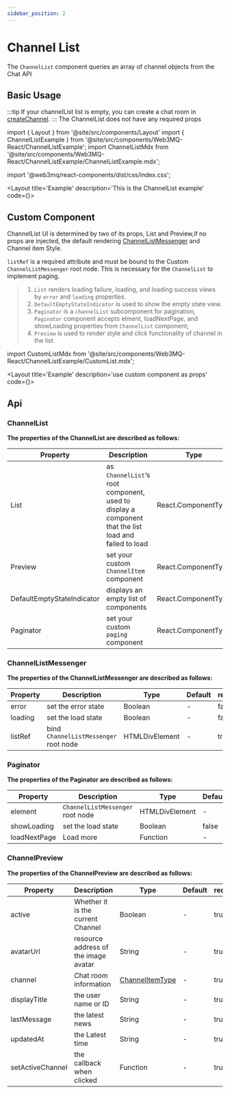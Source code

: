 ```yaml
---
sidebar_position: 2
---
```

# Channel List

The `ChannelList` component queries an array of channel objects from the Chat API

## Basic Usage
:::tip
If your channelList list is empty, you can create a chat room in [createChannel](/docs/Web3MQ-UI-Components/Web3MQ-React/chatComponent/CreateChannel).
:::
The ChannelList does not have any required props

import { Layout } from '@site/src/components/Layout'
import { ChannelListExample } from '@site/src/components/Web3MQ-React/ChannelListExample';
import ChannelListMdx from '@site/src/components/Web3MQ-React/ChannelListExample/ChannelListExample.mdx';

import '@web3mq/react-components/dist/css/index.css';

<Layout
title='Example'
description='This is the ChannelList example'
code={<ChannelListMdx />}>
<ChannelListExample />
</Layout>

## Custom Component
ChannelList UI is determined by two of its props, List and Preview,if no props are injected, the default rendering [ChannelListMessenger](/docs/Web3MQ-UI-Components/Web3MQ-React/utilityComponent/ChannelListMessenger) and Channel item Style.

`listRef` is a required attribute and must be bound to the Custom `ChannelListMessenger` root node. This is necessary for the `ChannelList` to implement paging.

> 1. `List` renders loading failure, loading, and loading success views by `error` and `loading` properties.
> 2. `DefaultEmptyStateIndicator` is used to show the empty state view.
> 3. `Paginator` is a `channelList` subcomponent for pagination, `Paginator` component accepts elment, loadNextPage, and showLoading properties from `ChannelList` component;
> 4. `Preview` is used to render style and click functionality of channel in the list.

import CustomListMdx from '@site/src/components/Web3MQ-React/ChannelListExample/CustomList.mdx';

<Layout
title='Example'
description='use custom component as props'
code={<CustomListMdx />}>
<ChannelListExample type='custom' />
</Layout>

## Api
### ChannelList
**The properties of the ChannelList are described as follows:**

| Property                   | Description                               | Type                      | Default | required |
| -------------------------- | ----------------------------------------- | ------------------------- | ------- | -------- |
| List                       | as `ChannelList`‘s root component, used to display a component that the list load and failed to load | React.ComponentType |[ChannelListMessenger](/docs/Web3MQ-UI-Components/Web3MQ-React/utilityComponent/ChannelListMessenger)|   false   |
| Preview                    | set your custom `ChannelItem` component   | React.ComponentType       |`ChannelPreview`|   false  |
| DefaultEmptyStateIndicator | displays an empty list of components      | React.ComponentType       |`EmptyStateIndicator`|   false  |
| Paginator                  | set your custom `paging` component        | React.ComponentType       |`Paginator`|   false  |

### ChannelListMessenger
**The properties of the ChannelListMessenger are described as follows:**

| Property | Description            | Type           | Default | required |
| -------- | ---------------------- | -------------- | ------- | -------- |
| error    | set the error state    | Boolean        |   -     |  false   |
| loading  | set the load state     | Boolean        |   -     |  false   |
| listRef  | bind `ChannelListMessenger` root node  | HTMLDivElement |   -     |  true    |

### Paginator
**The properties of the Paginator are described as follows:**

| Property     | Description           | Type           | Default | required |
| ------------ | --------------------- | -------------- | ------- | -------- |
| element      | `ChannelListMessenger` root node      | HTMLDivElement |   -     |  false   |
| showLoading  | set the load state    | Boolean        | false   |  false   |
| loadNextPage | Load more             | Function       |   -     |  true    |

### ChannelPreview
**The properties of the ChannelPreview are described as follows:**

| Property         | Description                          | Type     | Default | required |
| ---------------- | ------------------------------------ | -------- | ------- | -------- |
| active           | Whether it is the current Channel    | Boolean  |   -     |   true   |
| avatarUrl        | resource address of the image avatar | String   |   -     |   true   |
| channel          | Chat room information                | [ChannelItemType](/docs/Web3MQ-SDK/JS-SDK/types/#channelitemtype) |   -     |   true   |
| displayTitle     | the user name or ID                  | String   |   -     |   true   |
| lastMessage      | the latest news                      | String   |   -     |   true   |
| updatedAt        | the Latest time                      | String   |   -     |   true   |
| setActiveChannel | the callback when clicked            | Function |   -     |   true   |